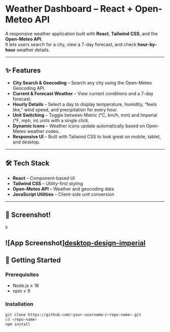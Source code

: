 # Weather Dashboard – React + Open-Meteo API

A responsive weather application built with **React**, **Tailwind CSS**, and the **Open-Meteo API**.  
It lets users search for a city, view a 7-day forecast, and check **hour-by-hour** weather details.

---

## ✨ Features
- **City Search & Geocoding** – Search any city using the Open-Meteo Geocoding API.
- **Current & Forecast Weather** – View current conditions and a 7-day forecast.
- **Hourly Details** – Select a day to display temperature, humidity, “feels like,” wind speed, and precipitation for every hour.
- **Unit Switching** – Toggle between Metric (°C, km/h, mm) and Imperial (°F, mph, in) units with a single click.
- **Dynamic Icons** – Weather icons update automatically based on Open-Meteo weather codes.
- **Responsive UI** – Built with Tailwind CSS to look great on mobile, tablet, and desktop.

---

## 🛠 Tech Stack
- **React** – Component-based UI
- **Tailwind CSS** – Utility-first styling
- **Open-Meteo API** – Weather and geocoding data
- **JavaScript Utilities** – Client-side unit conversion

---

## 📸 Screenshot!
s
<!-- Add project screenshots here -->
![App Screenshot][desktop-design-imperial](https://github.com/user-attachments/assets/bcc99764-c0b3-4567-ab07-f82492d0e690)
---

## 🚀 Getting Started

### Prerequisites
- Node.js ≥ 18
- npm ≥ 9

### Installation
```bash
git clone https://github.com/<your-username>/<repo-name>.git
cd <repo-name>
npm install
